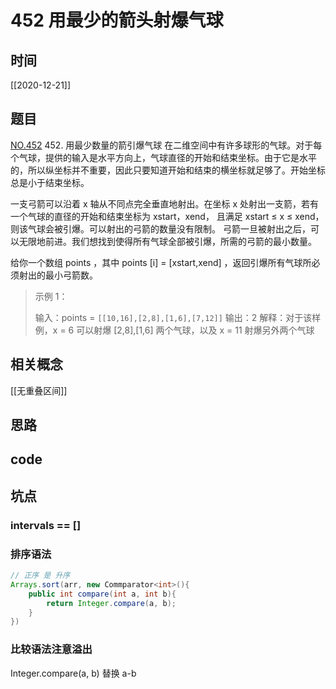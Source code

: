 # 452 用最少的箭头射爆气球
## 时间
[[2020-12-21]]
## 题目
[NO.452](https://leetcode-cn.com/problems/minimum-number-of-arrows-to-burst-balloons/)
452. 用最少数量的箭引爆气球
在二维空间中有许多球形的气球。对于每个气球，提供的输入是水平方向上，气球直径的开始和结束坐标。由于它是水平的，所以纵坐标并不重要，因此只要知道开始和结束的横坐标就足够了。开始坐标总是小于结束坐标。

一支弓箭可以沿着 x 轴从不同点完全垂直地射出。在坐标 x 处射出一支箭，若有一个气球的直径的开始和结束坐标为 xstart，xend， 且满足  xstart ≤ x ≤ xend，则该气球会被引爆。可以射出的弓箭的数量没有限制。 弓箭一旦被射出之后，可以无限地前进。我们想找到使得所有气球全部被引爆，所需的弓箭的最小数量。

给你一个数组 points ，其中 points [i] = [xstart,xend] ，返回引爆所有气球所必须射出的最小弓箭数。

 
> 示例 1：
>
> 输入：points = `[[10,16],[2,8],[1,6],[7,12]]`
输出：2
解释：对于该样例，x = 6 可以射爆 [2,8],[1,6] 两个气球，以及 x = 11 射爆另外两个气球
## 相关概念
[[无重叠区间]]

## 思路

## code

## 坑点
### intervals == []
### 排序语法
```java
// 正序 是 升序
Arrays.sort(arr, new Commparator<int>(){
    public int compare(int a, int b){
        return Integer.compare(a, b);
    }
})
```
### 比较语法注意溢出
Integer.compare(a, b) 替换 a-b